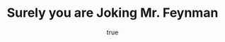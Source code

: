 ---
title: "Surely you are Joking Mr. Feynman"
bookCover: "/assets/book-covers/surely-you-are-joking-mr-feynman.jpg"
slug: "surely-you-are-joking-mr-feynman"
bookAuthor: "Richard Feynman"
rating: 10
amazonLink: ""
author:
  name: Rico Trebeljahr
  picture: "/assets/blog/profile.jpeg"
---